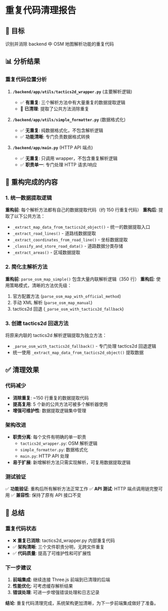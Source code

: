 # 重复代码清理报告

## 🎯 目标

识别并消除 backend 中 OSM 地图解析功能的重复代码

## 📊 分析结果

### 重复代码位置分析

1. **`/backend/app/utils/tactics2d_wrapper.py`** (主要解析逻辑)

   - ✅ **有重复**: 三个解析方法中有大量重复的数据提取逻辑
   - 🔧 **已清理**: 提取了公共方法消除重复

2. **`/backend/app/utils/simple_formatter.py`** (数据格式化)

   - ✅ **无重复**: 纯数据格式化，不包含解析逻辑
   - ✅ **功能清晰**: 专门负责数据格式转换

3. **`/backend/app/main.py`** (HTTP API 端点)
   - ✅ **无重复**: 只调用 wrapper，不包含重复解析逻辑
   - ✅ **职责单一**: 专门处理 HTTP 请求/响应

## 🔧 重构完成的内容

### 1. 统一数据提取逻辑

**重构前**: 每个解析方法都有自己的数据提取代码（约 150 行重复代码）
**重构后**: 提取了以下公共方法：

- `_extract_map_data_from_tactics2d_object()` - 统一的数据提取入口
- `_extract_road_lines()` - 道路线数据提取
- `_extract_coordinates_from_road_line()` - 坐标数据提取
- `_classify_and_store_road_data()` - 道路数据分类存储
- `_extract_areas()` - 区域数据提取

### 2. 简化主解析方法

**重构前**: `parse_osm_map_simple()` 包含大量内联解析逻辑（350 行）
**重构后**: 使用策略模式，清晰的方法优先级：

1. 官方配置方法 (`parse_osm_map_with_official_method`)
2. 手动 XML 解析 (`parse_osm_map_manual`)
3. tactics2d 回退 (`_parse_osm_with_tactics2d_fallback`)

### 3. 创建 tactics2d 回退方法

将原来内联的 tactics2d 解析逻辑提取为独立方法：

- `_parse_osm_with_tactics2d_fallback()` - 专门处理 tactics2d 回退逻辑
- 统一使用 `_extract_map_data_from_tactics2d_object()` 提取数据

## ✅ 清理效果

### 代码减少

- **消除重复**: ~150 行重复的数据提取代码
- **提高复用**: 5 个新的公共方法可被多个解析器使用
- **增强可维护性**: 数据提取逻辑集中管理

### 架构改进

- **职责分离**: 每个文件有明确的单一职责
  - `tactics2d_wrapper.py`: OSM 解析逻辑
  - `simple_formatter.py`: 数据格式化
  - `main.py`: HTTP API 处理
- **易于扩展**: 新增解析方法只需实现解析，可复用数据提取逻辑

### 测试验证

✅ **功能验证**: 重构后所有解析方法正常工作
✅ **API 测试**: HTTP 端点调用链完整可用
✅ **兼容性**: 保持了原有 API 接口不变

## 📝 总结

### 重复代码状态

- ❌ **重复已消除**: tactics2d_wrapper.py 内部重复代码
- ✅ **架构清晰**: 三个文件职责分明，无跨文件重复
- ✅ **代码质量**: 提高了可维护性和可扩展性

### 下一步建议

1. **前端集成**: 继续连接 Three.js 前端到已清理的后端
2. **性能优化**: 可考虑缓存解析结果
3. **错误处理**: 可进一步增强错误处理和日志记录

**结论**: 重复代码清理完成，系统架构更加清晰，为下一步前端集成做好了准备。
